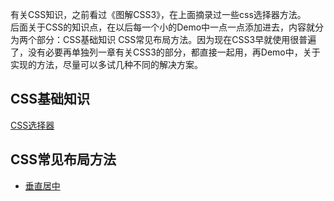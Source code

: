 有关CSS知识，之前看过《图解CSS3》，在上面摘录过一些css选择器方法。  
后面关于CSS的知识点，在以后每一个小的Demo中一点一点添加进去，内容就分为两个部分：CSS基础知识 CSS常见布局方法。因为现在CSS3早就使用很普遍了，没有必要再单独列一章有关CSS3的部分，都直接一起用，再Demo中，关于实现的方法，尽量可以多试几种不同的解决方案。

## CSS基础知识
[CSS选择器](/CSS/图解CSS3/README.md)

## CSS常见布局方法

* [垂直居中](/CSS/垂直居中.md)




